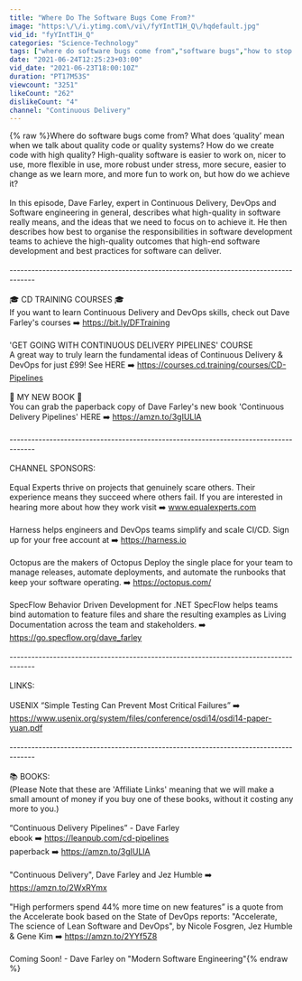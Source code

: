 ```yaml
---
title: "Where Do The Software Bugs Come From?"
image: "https:\/\/i.ytimg.com\/vi\/fyYIntT1H_Q\/hqdefault.jpg"
vid_id: "fyYIntT1H_Q"
categories: "Science-Technology"
tags: ["where do software bugs come from","software bugs","how to stop software bugs"]
date: "2021-06-24T12:25:23+03:00"
vid_date: "2021-06-23T18:00:10Z"
duration: "PT17M53S"
viewcount: "3251"
likeCount: "262"
dislikeCount: "4"
channel: "Continuous Delivery"
---
```

{% raw %}Where do software bugs come from? What does ‘quality’ mean when we talk about quality code or quality systems? How do we create code with high quality? High-quality software is easier to work on, nicer to use, more flexible in use, more robust under stress, more secure, easier to change as we learn more, and more fun to work on, but how do we achieve it?<br /><br />In this episode, Dave Farley, expert in Continuous Delivery, DevOps and Software engineering in general, describes what high-quality in software really means, and the ideas that we need to focus on to achieve it. He then describes how best to organise the responsibilities in software development teams to achieve the high-quality outcomes that high-end software development and best practices for software can deliver.<br /><br />-------------------------------------------------------------------------------------<br /><br />🎓 CD TRAINING COURSES 🎓<br />If you want to learn Continuous Delivery and DevOps skills, check out Dave Farley's courses ➡️ <a rel="nofollow" target="blank" href="https://bit.ly/DFTraining">https://bit.ly/DFTraining</a><br /><br />'GET GOING WITH CONTINUOUS DELIVERY PIPELINES' COURSE<br />A great way to truly learn the fundamental ideas of Continuous Delivery &amp; DevOps for just £99! See HERE ➡️ <a rel="nofollow" target="blank" href="https://courses.cd.training/courses/CD-Pipelines">https://courses.cd.training/courses/CD-Pipelines</a> <br /><br />📖 MY NEW BOOK 📖<br />You can grab the paperback copy of Dave Farley's new book 'Continuous Delivery Pipelines' HERE ➡️ <a rel="nofollow" target="blank" href="https://amzn.to/3gIULlA">https://amzn.to/3gIULlA</a><br /><br />-------------------------------------------------------------------------------------<br /><br />CHANNEL SPONSORS:<br /><br />Equal Experts thrive on projects that genuinely scare others. Their experience means they succeed where others fail. If you are interested in hearing more about how they work visit ➡️ www.equalexperts.com<br /><br />Harness helps engineers and DevOps teams simplify and scale CI/CD. Sign up for your free account at ➡️ <a rel="nofollow" target="blank" href="https://harness.io">https://harness.io</a><br /><br />Octopus are the makers of Octopus Deploy the single place for your team to manage releases, automate deployments, and automate the runbooks that keep your software operating.  ➡️ <a rel="nofollow" target="blank" href="https://octopus.com/">https://octopus.com/</a><br /><br />SpecFlow Behavior Driven Development for .NET SpecFlow helps teams bind automation to feature files and share the resulting examples as Living Documentation across the team and stakeholders. ➡️ <a rel="nofollow" target="blank" href="https://go.specflow.org/dave_farley">https://go.specflow.org/dave_farley</a><br /><br />-------------------------------------------------------------------------------------<br /><br />LINKS:<br /><br />USENIX “Simple Testing Can Prevent Most Critical Failures” ➡️ <a rel="nofollow" target="blank" href="https://www.usenix.org/system/files/conference/osdi14/osdi14-paper-yuan.pdf">https://www.usenix.org/system/files/conference/osdi14/osdi14-paper-yuan.pdf</a><br /><br />-------------------------------------------------------------------------------------<br /><br />📚 BOOKS:<br />(Please Note that these are 'Affiliate Links' meaning that we will make a small amount of money if you buy one of these books, without it costing any more to you.)<br /><br />“Continuous Delivery Pipelines” - Dave Farley <br />ebook ➡️ <a rel="nofollow" target="blank" href="https://leanpub.com/cd-pipelines">https://leanpub.com/cd-pipelines</a><br />paperback ➡️ <a rel="nofollow" target="blank" href="https://amzn.to/3gIULlA">https://amzn.to/3gIULlA</a><br /><br />&quot;Continuous Delivery&quot;, Dave Farley and Jez Humble ➡️ <a rel="nofollow" target="blank" href="https://amzn.to/2WxRYmx">https://amzn.to/2WxRYmx</a><br /><br />&quot;High performers spend 44% more time on new features” is a quote from the Accelerate book based on the State of DevOps reports: &quot;Accelerate, The science of Lean Software and DevOps&quot;, by Nicole Fosgren, Jez Humble &amp; Gene Kim ➡️ <a rel="nofollow" target="blank" href="https://amzn.to/2YYf5Z8">https://amzn.to/2YYf5Z8</a> <br /><br />Coming Soon! - Dave Farley on &quot;Modern Software Engineering&quot;{% endraw %}
